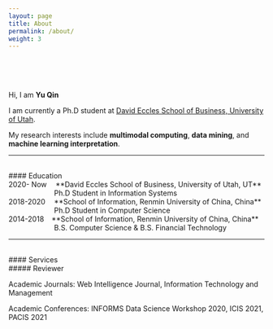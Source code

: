 ```yaml
---
layout: page
title: About
permalink: /about/
weight: 3
---
```

<br>
<br>
<br>

Hi, I am **Yu Qin** <br>

I am currently a Ph.D student at [David Eccles School of Business, University of Utah](https://eccles.utah.edu/). <br>

My research interests include **multimodal computing**, **data mining**, and **machine learning interpretation**. <br>

---

<br>
#### Education 
<br>
2020- Now &ensp; &thinsp;**David Eccles School of Business, University of Utah, UT**<br>
&emsp; &emsp; &emsp; &emsp; &emsp; Ph.D Student in Information Systems
<br>
2018-2020 &ensp; &thinsp;**School of Information, Renmin University of China, China**<br>
&emsp; &emsp; &emsp; &emsp; &emsp; Ph.D Student in Computer Science
<br>
2014-2018 &ensp;  **School of Information, Renmin University of China, China**<br>
&emsp; &emsp; &emsp; &emsp; &emsp; B.S. Computer Science & B.S. Financial Technology <br>

---

<br>
#### Services
<br>
##### Reviewer

Academic Journals: Web Intelligence Journal, Information Technology and Management <br>

Academic Conferences: INFORMS Data Science Workshop 2020, ICIS 2021, PACIS 2021 <br>



